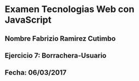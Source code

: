 # Examen Tecnologias Web con JavaScript

## Nombre Fabrizio Ramirez Cutimbo
## Ejercicio 7: Borrachera-Usuario
## Fecha: 06/03/2017


